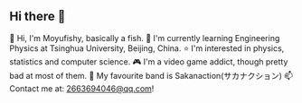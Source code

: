 ## Hi there 👋

👋 Hi, I'm Moyufishy, basically a fish.
🌱 I'm currently learning Engineering Physics at Tsinghua University, Beijing, China. 
⭐ I'm interested in physics, statistics and computer science.
🎮 I'm a video game addict, though pretty bad at most of them.
🎸 My favourite band is Sakanaction(サカナクション)
📫 Contact me at: 2663694046@qq.com!
